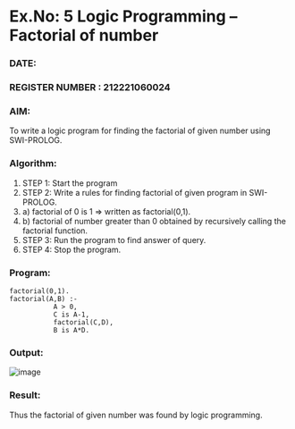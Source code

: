 
# Ex.No: 5   Logic Programming – Factorial of number   
### DATE:                                                                            
### REGISTER NUMBER : 212221060024
### AIM: 
To  write  a logic program for finding the factorial of given number using SWI-PROLOG. 
### Algorithm:
1. STEP 1: Start the program
2. STEP 2:  Write a rules for finding factorial of given program in SWI-PROLOG.
3.   a)	factorial of 0 is 1 => written as factorial(0,1).
4.   b)	factorial of number greater than 0 obtained by recursively calling the factorial    function.
5. STEP 3: Run the program  to find answer of  query.
6. STEP 4: Stop the program.

### Program:
```
factorial(0,1).
factorial(A,B) :-  
           A > 0, 
           C is A-1,
           factorial(C,D),
           B is A*D.
```

### Output:


![image](https://github.com/AntonyJohnKennady/AI_Lab_2023-24/assets/127506261/241a2351-dc7d-4b95-a726-fb15a13059be)


### Result:
Thus the factorial of given number was found by logic programming. 
